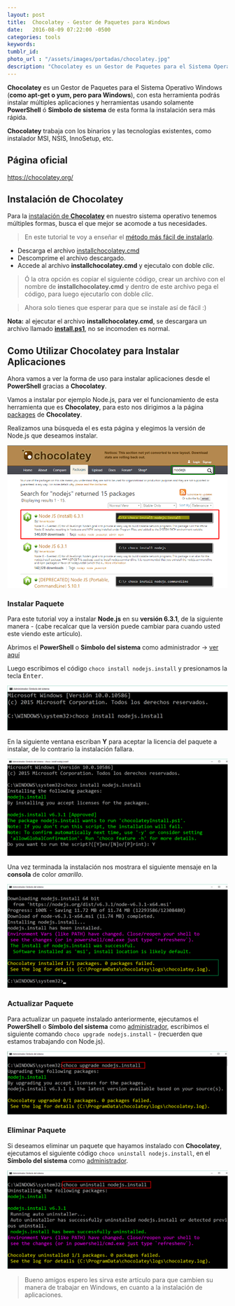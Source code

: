 ```yaml
---
layout: post
title:  Chocolatey - Gestor de Paquetes para Windows 
date:   2016-08-09 07:22:00 -0500
categories: tools
keywords:
tumblr_id:
photo_url : "/assets/images/portadas/chocolatey.jpg"
description: "Chocolatey es un Gestor de Paquetes para el Sistema Operativo Windows (como apt-get o yum, pero para Windows)"
---
```

**Chocolatey** es un Gestor de Paquetes para el Sistema Operativo Windows (**como apt-get o yum, pero para Windows**), con esta herramienta podrás instalar múltiples aplicaciones y herramientas usando solamente **PowerShell** ó **Simbolo de sistema** de esta forma la instalación sera más rápida.

**Chocolatey** trabaja con los binarios y las tecnologías existentes, como instalador MSI, NSIS, InnoSetup, etc.

## Página oficial

<a class="link" href="https://chocolatey.org/" target="_blank">https://chocolatey.org/</a>

## Instalación de Chocolatey

Para la [instalación de **Chocolatey**](https://chocolatey.org/install) en nuestro sistema operativo tenemos múltiples formas, busca el que mejor se acomode a tus necesidades.

> En este tutorial te voy a enseñar el [método más fácil de instalarlo](https://chocolatey.org/install#cmdpowershell-wproxy-server).

<ul class="lista-ordenada">
	<li>Descarga el archivo <a href="https://gist.github.com/01luisrene/dff8667335c61f832a676051db425909/archive/489017d6e12db7755fed0730fa7e78e372bcd491.zip">installchocolatey.cmd</a></li>
	<li>Descomprime el archivo descargado.</li>
	<li>Accede al archivo <strong>installchocolatey.cmd</strong> y ejecutalo con doble <em>clic</em>.</li>
</ul>

> Ó la otra opción es copiar el siguiente código, crear un archivo con el nombre de **installchocolatey.cmd** y dentro de este archivo pega el código, para luego ejecutarlo con doble <em>clic</em>.

<script src="https://gist.github.com/01luisrene/dff8667335c61f832a676051db425909.js"></script>

> Ahora solo tienes que esperar para que se instale así de fácil :)

<strong>Nota:</strong> al ejecutar el archivo **installchocolatey.cmd**, se descargara un archivo llamado [**install.ps1**](https://chocolatey.org/install.ps1), no se incomoden es normal.

## Como Utilizar Chocolatey para Instalar Aplicaciones

Ahora vamos a ver la forma de uso para instalar aplicaciones desde el **PowerShell** gracias a **Chocolatey**.

Vamos a instalar por ejemplo Node.js, para ver el funcionamiento de esta herramienta que es **Chocolatey**, para esto nos dirigimos a la página [packages](https://chocolatey.org/packages) de **Chocolatey**.

Realizamos una búsqueda el es esta página y elegimos la versión de Node.js que deseamos instalar.

![Packages Chocolatey](/assets/images/posts/chocolatey/pagina_packages.png)

### Instalar Paquete

Para este tutorial voy a instalar **Node.js** en su **versión 6.3.1**, de la siguiente manera - (cabe recalcar que la versión puede cambiar para cuando usted este viendo este artículo).

Abrimos el **PowerShell** o **Símbolo del sistema** como administrador -> <a class="link" href="https://goo.gl/ljRIjk" target="_blank">ver aquí</a>

Luego escribimos el código `choco install nodejs.install` y presionamos la tecla <kbd>Enter</kbd>.

![Packages Chocolatey](/assets/images/posts/chocolatey/instalar_nodejs_631.png)

En la siguiente ventana escriban **Y** para aceptar la licencia del paquete a instalar, de lo contrario la instalación fallara.

![Packages Chocolatey](/assets/images/posts/chocolatey/aceptar_yes.png)

Una vez terminada la instalación nos mostrara el siguiente mensaje en la **consola** de color <em>amarillo</em>.

![Packages Chocolatey](/assets/images/posts/chocolatey/mesaje_de_instalacion.png)

### Actualizar Paquete

Para actualizar un paquete instalado anteriormente, ejecutamos el **PowerShell** o **Símbolo del sistema** como [administrador](https://goo.gl/ljRIjk), escribimos el siguiente comando `choco upgrade nodejs.install` - (recuerden que estamos trabajando con Node.js).

![Packages Chocolatey](/assets/images/posts/chocolatey/upgrade_nodejs.png)

### Eliminar Paquete

Si deseamos eliminar un paquete que hayamos instalado con **Chocolatey**, ejecutamos el siguiente código `choco uninstall nodejs.install`, en el **Símbolo del sistema** como [administrador](https://goo.gl/ljRIjk).

![Packages Chocolatey](/assets/images/posts/chocolatey/desinstalar_nodejs.png)


> Bueno amigos espero les sirva este artículo para que cambien su manera de trabajar en Windows, en cuanto a la instalación de aplicaciones.